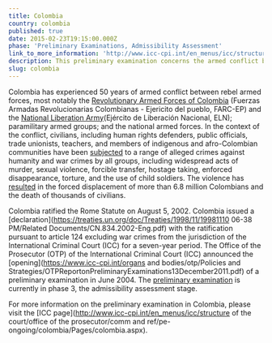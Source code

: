 ```yaml
---
title: Colombia
country: colombia
published: true
date: 2015-02-23T19:15:00.000Z
phase: 'Preliminary Examinations, Admissibility Assessment'
link_to_more_information: 'http://www.icc-cpi.int/en_menus/icc/structure%20of%20the%20court/office%20of%20the%20prosecutor/comm%20and%20ref/pe-ongoing/colombia/Pages/colombia.aspx'
description: This preliminary examination concerns the armed conflict between paramilitaries and some public servants in waging war against illegal armed groups. The preliminary examination is currently in the admissibility assessment stage.
slug: colombia
---
```



Colombia has experienced 50 years of armed conflict between rebel armed forces, most notably the [Revolutionary Armed Forces of Colombia](http://www.bbc.com/news/world-latin-america-11400950) (Fuerzas Armadas Revolucionarias Colombianas - Ejericito del pueblo, FARC-EP) and the [National Liberation Army](http://www.nytimes.com/2016/03/31/world/americas/colombias-second-largest-rebel-group-joins-peace-talks-with-government.html?mtrref=www.google.com&amp;gwh=3421D83EAB2188148DEAF8374C0DC86D&amp;gwt=pay)(Ej&eacute;rcito de Liberaci&oacute;n Nacional, ELN); paramilitary armed groups; and the national armed forces. In the context of the conflict, civilians, including human rights defenders, public officials, trade unionists, teachers, and members of indigenous and afro-Colombian communities have been [subjected](https://www.icc-cpi.int/NR/rdonlyres/3D3055BD-16E2-4C83-BA85-35BCFD2A7922/285102/OTPCOLOMBIAPublicInterimReportNovember2012.pdf) to a range of alleged crimes against humanity and war crimes by all groups, including widespread acts of murder, sexual violence, forcible transfer, hostage taking, enforced disappearance, torture, and the use of child soldiers. The violence has [resulted](https://www.hrw.org/americas/colombia) in the forced displacement of more than 6.8 million Colombians and the death of thousands of civilians.

Colombia ratified the Rome Statute on August 5, 2002. Colombia issued a [declaration](https://treaties.un.org/doc/Treaties/1998/11/19981110 06-38 PM/Related Documents/CN.834.2002-Eng.pdf) with the ratification pursuant to article 124 excluding war crimes from the jurisdiction of the International Criminal Court (ICC) for a seven-year period. The Office of the Prosecutor (OTP) of the International Criminal Court (ICC) announced the [opening](https://www.icc-cpi.int/organs and bodies/otp/Policies and Strategies/OTPReportonPreliminaryExaminations13December2011.pdf) of a preliminary examination in June 2004. The [preliminary examination](https://www.icc-cpi.int/iccdocs/otp/OTP-PE-rep-2015-Eng.pdf) is currently in phase 3, the admissibility assessment stage.

For more information on the preliminary examination in Colombia, please visit the [ICC page](http://www.icc-cpi.int/en_menus/icc/structure of the court/office of the prosecutor/comm and ref/pe-ongoing/colombia/Pages/colombia.aspx).